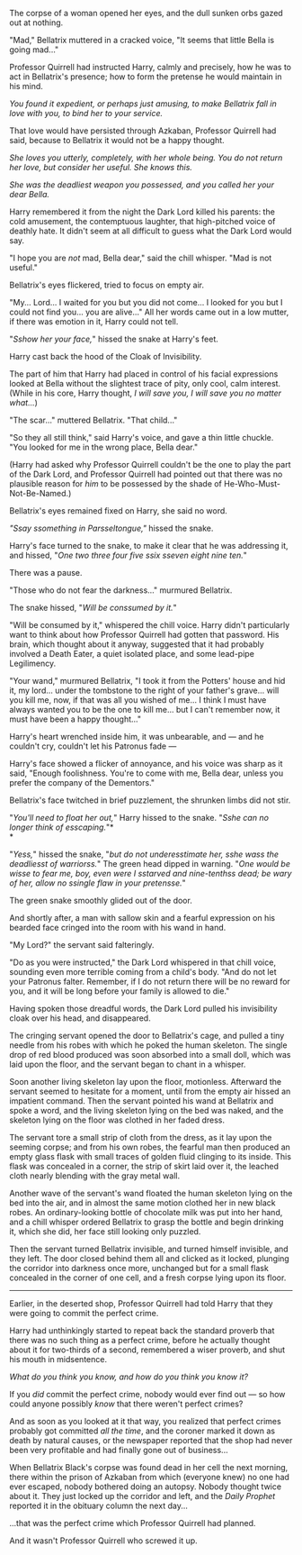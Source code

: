 The corpse of a woman opened her eyes, and the dull sunken orbs gazed
out at nothing.

"Mad," Bellatrix muttered in a cracked voice, "It seems that little
Bella is going mad..."

Professor Quirrell had instructed Harry, calmly and precisely, how he
was to act in Bellatrix's presence; how to form the pretense he would
maintain in his mind.

*You found it expedient, or perhaps just amusing, to make Bellatrix fall
in love with you, to bind her to your service.*

That love would have persisted through Azkaban, Professor Quirrell had
said, because to Bellatrix it would not be a happy thought.

*She loves you utterly, completely, with her whole being. You do not
return her love, but consider her useful. She knows this.*

*She was the deadliest weapon you possessed, and you called her your
dear Bella.*

Harry remembered it from the night the Dark Lord killed his parents: the
cold amusement, the contemptuous laughter, that high-pitched voice of
deathly hate. It didn't seem at all difficult to guess what the Dark
Lord would say.

"I hope you are *not* mad, Bella dear," said the chill whisper. "Mad is
not useful."

Bellatrix's eyes flickered, tried to focus on empty air.

"My... Lord... I waited for you but you did not come... I looked for you
but I could not find you... you are alive..." All her words came out in
a low mutter, if there was emotion in it, Harry could not tell.

"*Sshow her your face,*" hissed the snake at Harry's feet.

Harry cast back the hood of the Cloak of Invisibility.

The part of him that Harry had placed in control of his facial
expressions looked at Bella without the slightest trace of pity, only
cool, calm interest. (While in his core, Harry thought, *I will save
you, I will save you no matter what...*)

"The scar..." muttered Bellatrix. "That child..."

"So they all still think," said Harry's voice, and gave a thin little
chuckle. "You looked for me in the wrong place, Bella dear."

(Harry had asked why Professor Quirrell couldn't be the one to play the
part of the Dark Lord, and Professor Quirrell had pointed out that there
was no plausible reason for *him* to be possessed by the shade of
He-Who-Must-Not-Be-Named.)

Bellatrix's eyes remained fixed on Harry, she said no word.

*"Ssay ssomething in Parsseltongue,"* hissed the snake.

Harry's face turned to the snake, to make it clear that he was
addressing it, and hissed, "*One two three four five ssix sseven eight
nine ten.*"

There was a pause.

"Those who do not fear the darkness..." murmured Bellatrix.

The snake hissed, "*Will be conssumed by it.*"

"Will be consumed by it," whispered the chill voice. Harry didn't
particularly want to think about how Professor Quirrell had gotten that
password. His brain, which thought about it anyway, suggested that it
had probably involved a Death Eater, a quiet isolated place, and some
lead-pipe Legilimency.

"Your wand," murmured Bellatrix, "I took it from the Potters' house and
hid it, my lord... under the tombstone to the right of your father's
grave... will you kill me, now, if that was all you wished of me... I
think I must have always wanted you to be the one to kill me... but I
can't remember now, it must have been a happy thought..."

Harry's heart wrenched inside him, it was unbearable, and — and he
couldn't cry, couldn't let his Patronus fade —

Harry's face showed a flicker of annoyance, and his voice was sharp as
it said, "Enough foolishness. You're to come with me, Bella dear, unless
you prefer the company of the Dementors."

Bellatrix's face twitched in brief puzzlement, the shrunken limbs did
not stir.

"*You'll need to float her out,*" Harry hissed to the snake. "*Sshe
can no longer think of esscaping.*"*\
*

"*Yess,*" hissed the snake, "*but do not underesstimate her, sshe wass
the deadliesst of warriorss.*" The green head dipped in warning. "*One
would be wisse to fear me, boy, even were I sstarved and nine-tenthss
dead; be wary of her, allow no ssingle flaw in your pretensse.*"

The green snake smoothly glided out of the door.

And shortly after, a man with sallow skin and a fearful expression on
his bearded face cringed into the room with his wand in hand.

"My Lord?" the servant said falteringly.

"Do as you were instructed," the Dark Lord whispered in that chill
voice, sounding even more terrible coming from a child's body. "And do
not let your Patronus falter. Remember, if I do not return there will be
no reward for you, and it will be long before your family is allowed to
die."

Having spoken those dreadful words, the Dark Lord pulled his
invisibility cloak over his head, and disappeared.

The cringing servant opened the door to Bellatrix's cage, and pulled a
tiny needle from his robes with which he poked the human skeleton. The
single drop of red blood produced was soon absorbed into a small doll,
which was laid upon the floor, and the servant began to chant in a
whisper.

Soon another living skeleton lay upon the floor, motionless. Afterward
the servant seemed to hesitate for a moment, until from the empty air
hissed an impatient command. Then the servant pointed his wand at
Bellatrix and spoke a word, and the living skeleton lying on the bed was
naked, and the skeleton lying on the floor was clothed in her faded
dress.

The servant tore a small strip of cloth from the dress, as it lay upon
the seeming corpse; and from his own robes, the fearful man then
produced an empty glass flask with small traces of golden fluid clinging
to its inside. This flask was concealed in a corner, the strip of skirt
laid over it, the leached cloth nearly blending with the gray metal
wall.

Another wave of the servant's wand floated the human skeleton lying on
the bed into the air, and in almost the same motion clothed her in new
black robes. An ordinary-looking bottle of chocolate milk was put into
her hand, and a chill whisper ordered Bellatrix to grasp the bottle and
begin drinking it, which she did, her face still looking only puzzled.

Then the servant turned Bellatrix invisible, and turned himself
invisible, and they left. The door closed behind them all and clicked as
it locked, plunging the corridor into darkness once more, unchanged but
for a small flask concealed in the corner of one cell, and a fresh
corpse lying upon its floor.

* * * * *

Earlier, in the deserted shop, Professor Quirrell had told Harry that
they were going to commit the perfect crime.

Harry had unthinkingly started to repeat back the standard proverb that
there was no such thing as a perfect crime, before he actually thought
about it for two-thirds of a second, remembered a wiser proverb, and
shut his mouth in midsentence.

*What do you think you know, and how do you think you know it?*

If you *did* commit the perfect crime, nobody would ever find out — so
how could anyone possibly *know* that there weren't perfect crimes?

And as soon as you looked at it that way, you realized that perfect
crimes probably got committed *all the time*, and the coroner marked it
down as death by natural causes, or the newspaper reported that the shop
had never been very profitable and had finally gone out of business...

When Bellatrix Black's corpse was found dead in her cell the next
morning, there within the prison of Azkaban from which (everyone knew)
no one had ever escaped, nobody bothered doing an autopsy. Nobody
thought twice about it. They just locked up the corridor and left, and
the *Daily Prophet* reported it in the obituary column the next day...

...that was the perfect crime which Professor Quirrell had planned.

And it wasn't Professor Quirrell who screwed it up.
